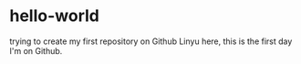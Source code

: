 # hello-world
trying to create my first repository on Github 
Linyu here, this is the first day I'm on Github. 
